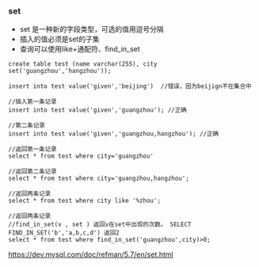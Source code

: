 ### set
* set 是一种新的字段类型，可选的值用逗号分隔
* 插入的值必须是set的子集
* 查询可以使用like+通配符、find_in_set
```
create table test (name varchar(255), city set('guangzhou','hangzhou'));

insert into test value('given','beijing')  //错误，因为beijign不在集合中

//插入第一条记录
insert into test value('given','guangzhou'); //正确

//第二条记录
insert into test value('given','guangzhou,hangzhou'); //正确

//返回第一条记录
select * from test where city='guangzhou'   

//返回第二条记录
select * from test where city='guangzhou,hangzhou';

//返回两条记录
select * from test where city like '%zhou';

//返回两条记录
//find_in_set(v , set ) 返回v在set中出现的次数。 SELECT FIND_IN_SET('b','a,b,c,d') 返回2
select * from test where find_in_set('guangzhou',city)>0;
```


https://dev.mysql.com/doc/refman/5.7/en/set.html
